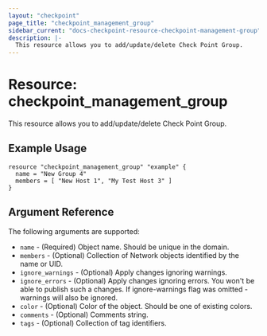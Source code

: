 ```yaml
---
layout: "checkpoint"
page_title: "checkpoint_management_group"
sidebar_current: "docs-checkpoint-resource-checkpoint-management-group"
description: |-
  This resource allows you to add/update/delete Check Point Group.
---
```


# Resource: checkpoint_management_group

This resource allows you to add/update/delete Check Point Group.

## Example Usage


```hcl
resource "checkpoint_management_group" "example" {
  name = "New Group 4"
  members = [ "New Host 1", "My Test Host 3" ]
}

```

## Argument Reference

The following arguments are supported:

* `name` - (Required) Object name. Should be unique in the domain.
* `members` - (Optional) Collection of Network objects identified by the name or UID.
* `ignore_warnings` - (Optional) Apply changes ignoring warnings.
* `ignore_errors` - (Optional) Apply changes ignoring errors. You won't be able to publish such a changes. If ignore-warnings flag was omitted - warnings will also be ignored.
* `color` - (Optional) Color of the object. Should be one of existing colors.
* `comments` - (Optional) Comments string.
* `tags` - (Optional) Collection of tag identifiers.

